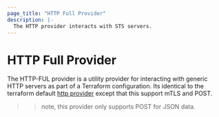 ```yaml
---
page_title: "HTTP Full Provider"
description: |-
  The HTTP provider interacts with STS servers.
---
```


# HTTP Full Provider

The HTTP-FUL provider is a utility provider for interacting with generic HTTP
servers as part of a Terraform configuration.  Its identical to the terraform default 
[http provider](https://registry.terraform.io/providers/hashicorp/http/latest/docs/data-sources/http) except that this support mTLS and POST.

>> note, this provider only supports POST for JSON data.

